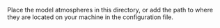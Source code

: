 Place the model atmospheres in this directory, or add the path to where they are located on your machine in the configuration file.